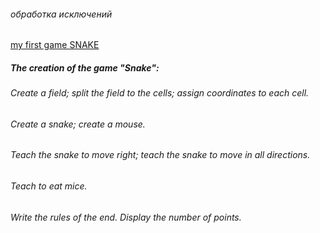 ###### обработка исключений

[my first game SNAKE](https://milaeva.github.io/tasksJS.io/games/index.html)

##### The creation of the game "Snake":

###### Create a field; split the field to the cells; assign coordinates to each cell.

###### Create a snake; create a mouse.

###### Teach the snake to move right; teach the snake to move in all directions.

###### Teach to eat mice.

###### Write the rules of the end. Display the number of points.
